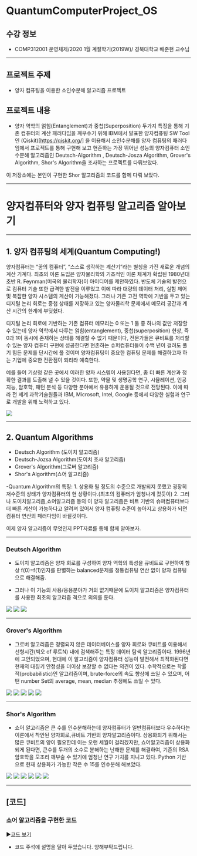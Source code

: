 # QuantumComputerProject_OS

## 수강 정보
- COMP312001 운영체제/2020 1월 계절학기(2019W)/ 경북대학교 배준현 교수님

---


## 프로젝트 주제 

- 양자 컴퓨팅을 이용한 소인수분해 알고리즘 프로젝트

## 프로젝트 내용 

- 양자 역학의 얽힘(Entanglement)과 중첩(Superposition) 두가지 특징을 통해 기존 컴퓨터의 계산 패러다임을 깨부수기 위해 IBM에서 발표한 양자컴퓨팅 SW Tool인 (Qiskit)[https://qiskit.org/] 을 이용해서 소인수분해를 양자 컴퓨팅의 패러다임에서 프로젝트를 통해 구현해 보고 현존하는 가장 뛰어난 성능의 양자컴퓨터 소인수분해 알고리즘인 Deutsch-Algorithm , Deutsch-Josza Algorithm, Grover's Algorithm, Shor's Algorithm을 조사하는 프로젝트를 다뤄보았다. 

이 저장소에는 본인이 구현한 Shor 알고리즘의 코드를 함께 다뤄 보았다.


---

# 양자컴퓨터와 양자 컴퓨팅 알고리즘 알아보기

---

## 1. 양자 컴퓨팅의 세계(Quantum Computing!)

양자컴퓨터는 “꿈의 컴퓨터”, “스스로 생각하는 계산기”라는 별칭을 가진 새로운 개념의 계산 기계다. 최초의 이론 도입은 양자물리학의 기초적인 이론 체계가 확립된 1980년대 초반 R. Feynman(미국의 물리학자)이 아이디어를 제안하였다. 반도체 기술의 발전으로 컴퓨터 기술 또한 급격한 발전을 이루었고 이에 따라 대량의 데이터 처리, 실험 제어 및 복잡한 양자 시스템의 계산이 가능해졌다. 그러나 기존 고전 역학에 기반을 두고 있는 디지털 논리 회로는 중첩 상태를 저장하고 있는 양자물리학 문제에서 메모리 공간과 계산 시간의 한계에 부딪혔다. 

디지털 논리 회로에 기반하는 기존 컴퓨터 메모리는 0 또는 1 둘 중 하나의 값만 저장할 수 있는데 양자 역학에서 다루는 얽힘(entanglement), 중첩(superposition) 현상, 즉 0과 1이 동시에 존재하는 상태를 해결할 수 없기 때문이다, 전문가들은 큐비트를 처리할 수 있는 양자 컴퓨터 구현에 성공한다면 현존하는 슈퍼컴퓨터들이 수백 년이 걸려도 풀기 힘든 문제를 단시간에 풀 것이며 양자컴퓨팅이 중요한 컴퓨팅 문제를 해결하고자 하는 기업에 중요한 전환점이 되리라 예측한다. 

예를 들어 기상청 같은 곳에서 이러한 양자 시스템이 사용된다면, 좀 더 빠른 계산과 정확한 결과를 도출해 낼 수 있을 것이다. 또한, 약물 및 생명공학 연구, 시뮬레이션, 인공 지능, 암호학, 패턴 분석 등 다양한 분야에서 유용하게 운용될 것으로 전망된다. 이에 따라 전 세계 과학기술원들과 IBM, Microsoft, Intel, Google 등에서 다양한 실험과 연구로 개발을 위해 노력하고 있다.



<img src="beb.jpg">

---


## 2. Quantum Algorithms  
   * Deutsch Algorithm (도이치 알고리즘)
   * Deutsch-Jozsa Algorithm(도이치 조사 알고리즘)
   * Grover's Algorithm(그로버 알고리즘)
   * Shor's Algorithm(쇼어 알고리즘)

-Quantum Algorithm의 특징: 
    1. 상용화 될 정도의 수준으로 개발되지 못했고 굉장히 저수준의 상태가 양자컴퓨터의 현 상황이다.(최초의 컴퓨터가 엄청나게 컸듯이) 
    2. 그러나 도이치알고리즘,쇼어알고리즘 등의 이 양자 알고리즘은 비트 기반의 슈퍼컴퓨터보다 더 빠른 계산이 가능하다고 알려져 있어서 양자 컴퓨팅 수준이 높아지고 상용화가 되면 컴퓨터 연산의 패러다임이 바뀔것이다.

이제 양자 알고리즘이 무엇인지 PPT자료를 통해 함께 알아보자. 


---


### Deutsch Algorithm 

- 도이치 알고리즘은 양자 회로를 구성하여 양자 역학의 특성을 큐비트로 구현하여 항상 f(0)=f(1)인지를 판별하는 balanced문제를 정통컴퓨팅 연산 없이 양자 컴퓨팅으로 해결해줌. 

- 그러나 이 기능의 사용/응용분야가 거의 없기때문에 도이치 알고리즘은 양자컴퓨터를 사용한 최초의 알고리즘 격으로 의의를 둔다. 

<img src="PHOTO/10조 - 양자컴퓨팅과 운영체제_0015.jpg">

<img src="PHOTO/10조 - 양자컴퓨팅과 운영체제_0016.jpg">

<img src="PHOTO/10조 - 양자컴퓨팅과 운영체제_0017.jpg">



---

### Grover's Algorithm

- 그로버 알고리즘은 정렬되지 않은 데이터베이스를 양자 회로와 큐비트를 이용해서 선형시간(빅오 of 루트N) 내에 검색해주는 특정 데이터 탐색 알고리즘이다. 1996년에 고안되었으며, 현대에 이 알고리즘이 양자컴퓨터 성능이 발전해서 최적화된다면 현재의 대칭키 안정성을 더이상 보장할 수 없다는 의견이 있다. 수학적으로는 학률적(probabilistic)인 알고리즘이며, brute-force의 속도 향상에 쓰일 수 있으며, 어떤 number Set의 average, mean, median 추정에도 쓰일 수 있다.

<img src="PHOTO/10조 - 양자컴퓨팅과 운영체제_0018.jpg">

<img src="PHOTO/10조 - 양자컴퓨팅과 운영체제_0019.jpg">

<img src="PHOTO/10조 - 양자컴퓨팅과 운영체제_0020.jpg">

<img src="PHOTO/10조 - 양자컴퓨팅과 운영체제_0021.jpg">

<img src="PHOTO/10조 - 양자컴퓨팅과 운영체제_0022.jpg">



---



### Shor's Algorithm 

- 쇼어 알고리즘은 큰 수를 인수분해하는데 양자컴퓨터가 일반컴퓨터보다 우수하다는 이론에서 착안된 양자회로,큐비트 기반의 양자알고리즘이다. 상용화되기 위해서는 많은 큐비트의 양이 필요한데 이는 오랜 세월이 걸리겠지만, 쇼어알고리즘이 상용화 되게 된다면, 큰수를 두개의 소수로 분해하는 난해한 문제를 해결하여, 기존의 RSA 암호학을 모조리 깨부술 수 있기에 엄청난 연구 가치를 지니고 있다. Python 기반으로 현재 상용화가 가능한 작은 수 15를 인수분해 해보았다.


<img src="PHOTO/10조 - 양자컴퓨팅과 운영체제_0024.jpg">

<img src="PHOTO/10조 - 양자컴퓨팅과 운영체제_0025.jpg">

<img src="PHOTO/10조 - 양자컴퓨팅과 운영체제_0026.jpg">

<img src="PHOTO/10조 - 양자컴퓨팅과 운영체제_0027.jpg">

<img src="PHOTO/10조 - 양자컴퓨팅과 운영체제_0028.jpg">

<img src="PHOTO/10조 - 양자컴퓨팅과 운영체제_0029.jpg">






---


## [코드]

### 쇼어 알고리즘을 구현한 코드 

▶[코드 보기](https://github.com/purang2/OS_QuantumComputing/blob/main/%5B%ED%92%80%EC%BD%94%EB%93%9C%5DShor_Algorithm_QuantumComputing.py)

- 코드 주석에 설명을 달아 두었습니다. 양해부탁드립니다. 










